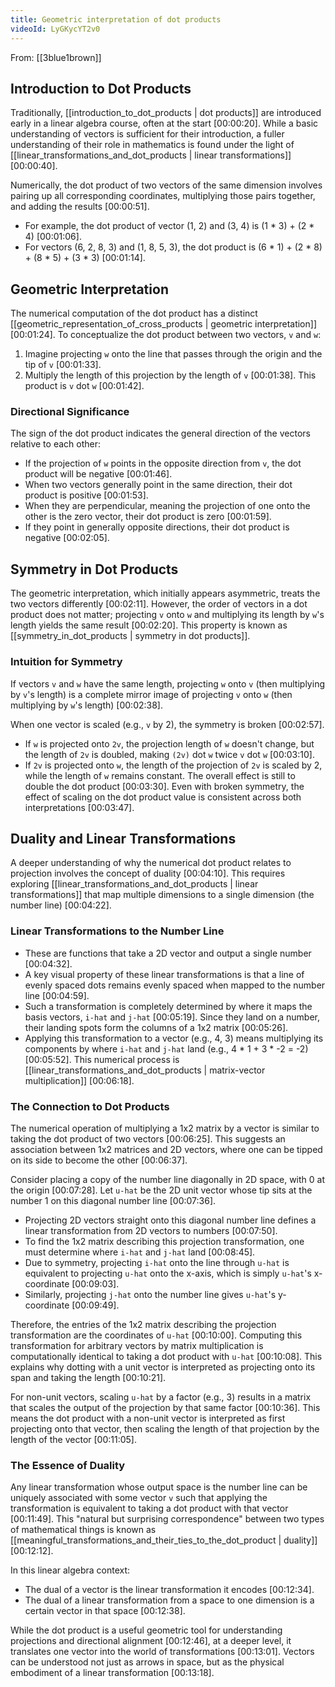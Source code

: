 ```yaml
---
title: Geometric interpretation of dot products
videoId: LyGKycYT2v0
---
```


From: [[3blue1brown]] <br/> 

## Introduction to Dot Products
Traditionally, [[introduction_to_dot_products | dot products]] are introduced early in a linear algebra course, often at the start <a class="yt-timestamp" data-t="00:00:20">[00:00:20]</a>. While a basic understanding of vectors is sufficient for their introduction, a fuller understanding of their role in mathematics is found under the light of [[linear_transformations_and_dot_products | linear transformations]] <a class="yt-timestamp" data-t="00:00:40">[00:00:40]</a>.

Numerically, the dot product of two vectors of the same dimension involves pairing up all corresponding coordinates, multiplying those pairs together, and adding the results <a class="yt-timestamp" data-t="00:00:51">[00:00:51]</a>.
*   For example, the dot product of vector (1, 2) and (3, 4) is (1 * 3) + (2 * 4) <a class="yt-timestamp" data-t="00:01:06">[00:01:06]</a>.
*   For vectors (6, 2, 8, 3) and (1, 8, 5, 3), the dot product is (6 * 1) + (2 * 8) + (8 * 5) + (3 * 3) <a class="yt-timestamp" data-t="00:01:14">[00:01:14]</a>.

## Geometric Interpretation
The numerical computation of the dot product has a distinct [[geometric_representation_of_cross_products | geometric interpretation]] <a class="yt-timestamp" data-t="00:01:24">[00:01:24]</a>. To conceptualize the dot product between two vectors, `v` and `w`:
1.  Imagine projecting `w` onto the line that passes through the origin and the tip of `v` <a class="yt-timestamp" data-t="00:01:33">[00:01:33]</a>.
2.  Multiply the length of this projection by the length of `v` <a class="yt-timestamp" data-t="00:01:38">[00:01:38]</a>. This product is `v` dot `w` <a class="yt-timestamp" data-t="00:01:42">[00:01:42]</a>.

### Directional Significance
The sign of the dot product indicates the general direction of the vectors relative to each other:
*   If the projection of `w` points in the opposite direction from `v`, the dot product will be negative <a class="yt-timestamp" data-t="00:01:46">[00:01:46]</a>.
*   When two vectors generally point in the same direction, their dot product is positive <a class="yt-timestamp" data-t="00:01:53">[00:01:53]</a>.
*   When they are perpendicular, meaning the projection of one onto the other is the zero vector, their dot product is zero <a class="yt-timestamp" data-t="00:01:59">[00:01:59]</a>.
*   If they point in generally opposite directions, their dot product is negative <a class="yt-timestamp" data-t="00:02:05">[00:02:05]</a>.

## Symmetry in Dot Products
The geometric interpretation, which initially appears asymmetric, treats the two vectors differently <a class="yt-timestamp" data-t="00:02:11">[00:02:11]</a>. However, the order of vectors in a dot product does not matter; projecting `v` onto `w` and multiplying its length by `w`'s length yields the same result <a class="yt-timestamp" data-t="00:02:20">[00:02:20]</a>. This property is known as [[symmetry_in_dot_products | symmetry in dot products]].

### Intuition for Symmetry
If vectors `v` and `w` have the same length, projecting `w` onto `v` (then multiplying by `v`'s length) is a complete mirror image of projecting `v` onto `w` (then multiplying by `w`'s length) <a class="yt-timestamp" data-t="00:02:38">[00:02:38]</a>.

When one vector is scaled (e.g., `v` by 2), the symmetry is broken <a class="yt-timestamp" data-t="00:02:57">[00:02:57]</a>.
*   If `w` is projected onto `2v`, the projection length of `w` doesn't change, but the length of `2v` is doubled, making `(2v)` dot `w` twice `v` dot `w` <a class="yt-timestamp" data-t="00:03:10">[00:03:10]</a>.
*   If `2v` is projected onto `w`, the length of the projection of `2v` is scaled by 2, while the length of `w` remains constant. The overall effect is still to double the dot product <a class="yt-timestamp" data-t="00:03:30">[00:03:30]</a>.
Even with broken symmetry, the effect of scaling on the dot product value is consistent across both interpretations <a class="yt-timestamp" data-t="00:03:47">[00:03:47]</a>.

## Duality and Linear Transformations
A deeper understanding of why the numerical dot product relates to projection involves the concept of duality <a class="yt-timestamp" data-t="00:04:10">[00:04:10]</a>. This requires exploring [[linear_transformations_and_dot_products | linear transformations]] that map multiple dimensions to a single dimension (the number line) <a class="yt-timestamp" data-t="00:04:22">[00:04:22]</a>.

### Linear Transformations to the Number Line
*   These are functions that take a 2D vector and output a single number <a class="yt-timestamp" data-t="00:04:32">[00:04:32]</a>.
*   A key visual property of these linear transformations is that a line of evenly spaced dots remains evenly spaced when mapped to the number line <a class="yt-timestamp" data-t="00:04:59">[00:04:59]</a>.
*   Such a transformation is completely determined by where it maps the basis vectors, `i-hat` and `j-hat` <a class="yt-timestamp" data-t="00:05:19">[00:05:19]</a>. Since they land on a number, their landing spots form the columns of a 1x2 matrix <a class="yt-timestamp" data-t="00:05:26">[00:05:26]</a>.
*   Applying this transformation to a vector (e.g., 4, 3) means multiplying its components by where `i-hat` and `j-hat` land (e.g., 4 * 1 + 3 * -2 = -2) <a class="yt-timestamp" data-t="00:05:52">[00:05:52]</a>. This numerical process is [[linear_transformations_and_dot_products | matrix-vector multiplication]] <a class="yt-timestamp" data-t="00:06:18">[00:06:18]</a>.

### The Connection to Dot Products
The numerical operation of multiplying a 1x2 matrix by a vector is similar to taking the dot product of two vectors <a class="yt-timestamp" data-t="00:06:25">[00:06:25]</a>. This suggests an association between 1x2 matrices and 2D vectors, where one can be tipped on its side to become the other <a class="yt-timestamp" data-t="00:06:37">[00:06:37]</a>.

Consider placing a copy of the number line diagonally in 2D space, with 0 at the origin <a class="yt-timestamp" data-t="00:07:28">[00:07:28]</a>. Let `u-hat` be the 2D unit vector whose tip sits at the number 1 on this diagonal number line <a class="yt-timestamp" data-t="00:07:36">[00:07:36]</a>.

*   Projecting 2D vectors straight onto this diagonal number line defines a linear transformation from 2D vectors to numbers <a class="yt-timestamp" data-t="00:07:50">[00:07:50]</a>.
*   To find the 1x2 matrix describing this projection transformation, one must determine where `i-hat` and `j-hat` land <a class="yt-timestamp" data-t="00:08:45">[00:08:45]</a>.
*   Due to symmetry, projecting `i-hat` onto the line through `u-hat` is equivalent to projecting `u-hat` onto the x-axis, which is simply `u-hat`'s x-coordinate <a class="yt-timestamp" data-t="00:09:03">[00:09:03]</a>.
*   Similarly, projecting `j-hat` onto the number line gives `u-hat`'s y-coordinate <a class="yt-timestamp" data-t="00:09:49">[00:09:49]</a>.

Therefore, the entries of the 1x2 matrix describing the projection transformation are the coordinates of `u-hat` <a class="yt-timestamp" data-t="00:10:00">[00:10:00]</a>. Computing this transformation for arbitrary vectors by matrix multiplication is computationally identical to taking a dot product with `u-hat` <a class="yt-timestamp" data-t="00:10:08">[00:10:08]</a>. This explains why dotting with a unit vector is interpreted as projecting onto its span and taking the length <a class="yt-timestamp" data-t="00:10:21">[00:10:21]</a>.

For non-unit vectors, scaling `u-hat` by a factor (e.g., 3) results in a matrix that scales the output of the projection by that same factor <a class="yt-timestamp" data-t="00:10:36">[00:10:36]</a>. This means the dot product with a non-unit vector is interpreted as first projecting onto that vector, then scaling the length of that projection by the length of the vector <a class="yt-timestamp" data-t="00:11:05">[00:11:05]</a>.

### The Essence of Duality
Any linear transformation whose output space is the number line can be uniquely associated with some vector `v` such that applying the transformation is equivalent to taking a dot product with that vector <a class="yt-timestamp" data-t="00:11:49">[00:11:49]</a>. This "natural but surprising correspondence" between two types of mathematical things is known as [[meaningful_transformations_and_their_ties_to_the_dot_product | duality]] <a class="yt-timestamp" data-t="00:12:12">[00:12:12]</a>.

In this linear algebra context:
*   The dual of a vector is the linear transformation it encodes <a class="yt-timestamp" data-t="00:12:34">[00:12:34]</a>.
*   The dual of a linear transformation from a space to one dimension is a certain vector in that space <a class="yt-timestamp" data-t="00:12:38">[00:12:38]</a>.

While the dot product is a useful geometric tool for understanding projections and directional alignment <a class="yt-timestamp" data-t="00:12:46">[00:12:46]</a>, at a deeper level, it translates one vector into the world of transformations <a class="yt-timestamp" data-t="00:13:01">[00:13:01]</a>. Vectors can be understood not just as arrows in space, but as the physical embodiment of a linear transformation <a class="yt-timestamp" data-t="00:13:18">[00:13:18]</a>.